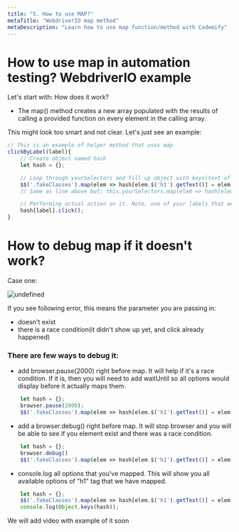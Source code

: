 ```yaml
---
title: "5. How to use MAP?"
metaTitle: "WebdriverIO map method"
metaDescription: "Learn how to use map function/method with Codemify"
---
```


# How to use map in automation testing? WebdriverIO example

Let's start with: How does it work?
- The map() method creates a new array populated with the results of calling a provided function on every element in the calling array.

This might look too smart and not clear. Let's just see an example:
```javascript
// This is an example of helper method that uses map
clickByLabel(label){
    // Create object named hash
    let hash = {};

    // Loop through yourSelectors and fill up object with keys(text of each label with h1 tag), and values: "div a" selector so we could perform action on it
    $$('.fakeClasses').map(elem => hash[elem.$('h1').getText()] = elem.$('div a'));
    // Same as line above but: this.yourSelectors.map(elem => hash[elem.getText()] = elem);

    // Performing actual action on it. Note, one of your labels that we got text of must match with parameter that yo will pass in(label)
    hash[label].click();
}
```

# How to debug map if it doesn't work?

Case one:

![undefined](https://user-images.githubusercontent.com/33443927/73781992-1a22ea00-4746-11ea-981f-1af82b0caa80.png)

If you see following error, this means the parameter you are passing in:
- doesn't exist
- there is a race condition(it didn't show up yet, and click already happened)

### There are few ways to debug it:
- add browser.pause(2000) right before map. It will help if it's a race condition. If it is, then you will need to add waitUntil so all options would display before it actually maps them.
```javascript
    let hash = {};
    browser.pause(2000);
    $$('.fakeClasses').map(elem => hash[elem.$('h1').getText()] = elem.$('div a'));
```
- add a browser.debug() right before map. It will stop browser and you will be able to see if you element exist and there was a race condition.
```javascript
    let hash = {};
    browser.debug()
    $$('.fakeClasses').map(elem => hash[elem.$('h1').getText()] = elem.$('div a'));
```
- console.log all options that you've mapped. This will show you all available options of "h1" tag that we have mapped.
```javascript
    let hash = {};
    $$('.fakeClasses').map(elem => hash[elem.$('h1').getText()] = elem.$('div a'));
    console.log(Object.keys(hash));
```

We will add video with example of it soon
